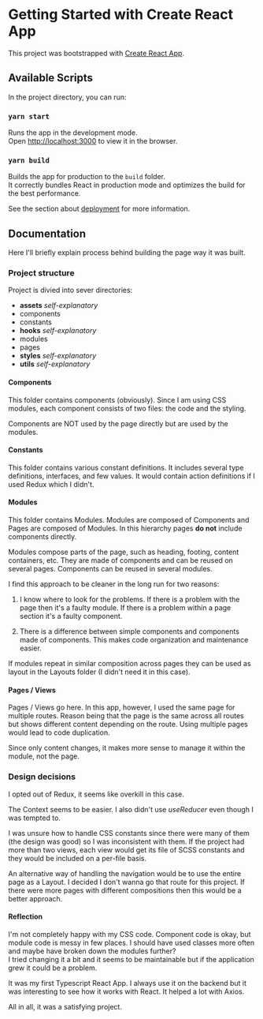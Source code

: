 # Getting Started with Create React App

This project was bootstrapped with [Create React App](https://github.com/facebook/create-react-app).

## Available Scripts

In the project directory, you can run:

### `yarn start`

Runs the app in the development mode.\
Open [http://localhost:3000](http://localhost:3000) to view it in the browser.

### `yarn build`

Builds the app for production to the `build` folder.\
It correctly bundles React in production mode and optimizes the build for the best performance.

See the section about [deployment](https://facebook.github.io/create-react-app/docs/deployment) for more information.

## Documentation

Here I'll briefly explain process behind building the page way it was built.  

### Project structure
Project is divied into sever directories:

- __assets__ _self-explanatory_
- components
- constants
- __hooks__ _self-explanatory_
- modules
- pages
- __styles__ _self-explanatory_
- __utils__ _self-explanatory_

#### Components

This folder contains components (obviously). Since I am using CSS modules, each component consists of two files: the code and the styling.

Components are NOT used by the page directly but are used by the modules.

#### Constants

This folder contains various constant definitions. It includes several type definitions, interfaces, and few values. It would contain action definitions if I used Redux which I didn't.

#### Modules

This folder contains Modules. Modules are composed of Components and Pages are composed of Modules. In this hierarchy pages **do not** include components directly. 

Modules compose parts of the page, such as heading, footing, content containers, etc. They are made of components and can be reused on several pages. Components can be reused in several modules.

I find this approach to be cleaner in the long run for two reasons:

1. I know where to look for the problems. If there is a problem with the page then it's a faulty module. If there is a problem within a page section it's a faulty component.

2. There is a difference between simple components and components made of components. This makes code organization and maintenance easier.

If modules repeat in similar composition across pages they can be used as layout in the Layouts folder (I didn't need it in this case).

#### Pages / Views

Pages / Views go here. In this app, however, I used the same page for multiple routes. Reason being that the page is the same across all routes but shows different content depending on the route. Using multiple pages would lead to code duplication.

Since only content changes, it makes more sense to manage it within the module, not the page.

### Design decisions

I opted out of Redux, it seems like overkill in this case. 

The Context seems to be easier. I also didn't use *useReducer* even though I was tempted to.

I was unsure how to handle CSS constants since there were many of them (the design was good) so I was inconsistent with them. If the project had more than two views, each view would get its file of SCSS constants and they would be included on a per-file basis.

An alternative way of handling the navigation would be to use the entire page as a Layout. I decided I don't wanna go that route for this project. If there were more pages with different compositions then this would be a better approach.

#### Reflection

I'm not completely happy with my CSS code. Component code is okay, but module code is messy in few places. I should have used classes more often and maybe have broken down the modules further?  
I tried changing it a bit and it seems to be maintainable but if the application grew it could be a problem.

It was my first Typescript React App. I always use it on the backend but it was interesting to see how it works with React. It helped a lot with Axios.

All in all, it was a satisfying project.